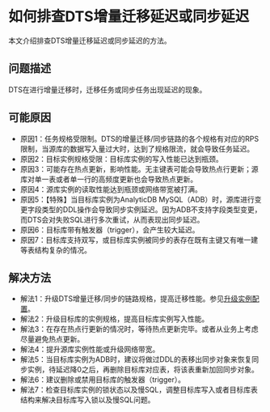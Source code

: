 # 如何排查DTS增量迁移延迟或同步延迟

本文介绍排查DTS增量迁移延迟或同步延迟的方法。

## 问题描述

DTS在进行增量迁移时，迁移任务或同步任务出现延迟的现象。

## 可能原因

-   原因1：任务规格受限制。DTS的增量迁移/同步链路的各个规格有对应的RPS限制，当源库的数据写入量过大时，达到了规格限流，就会导致任务延迟。
-   原因2：目标实例规格受限：目标库实例的写入性能已达到瓶颈。
-   原因3：可能存在热点更新，影响性能。无主键表可能会导致热点行更新；源库对单一表或者单一行的高频度更新也会导致热点更新。
-   原因4：源库实例的读取性能达到瓶颈或网络带宽被打满。
-   原因5：【特殊】当目标库实例为AnalyticDB MySQL（ADB）时，源库进行变更字段类型的DDL操作会导致同步实例延迟。因为ADB不支持字段类型变更，而DTS会对失败SQL进行多次重试，从而表现出同步延迟。
-   原因6：目标库带有触发器（trigger），会产生较大延迟。
-   原因7：目标库支持双写，或目标库实例被同步的表存在既有主键又有唯一建等表结构复杂的情况。

## 解决方法

-   解法1：升级DTS增量迁移/同步的链路规格，提高迁移性能。参见[升级实例配置](https://help.aliyun.com/document_detail/26607.html)。
-   解法2：升级目标库的实例规格，提高目标库实例写入性能。
-   解法3：在存在热点行更新的情况时，等待热点更新完毕。或者从业务上考虑尽量避免热点更新。
-   解法4：提升源库实例性能或升级网络带宽。
-   解法5：当目标库实例为ADB时，建议将做过DDL的表移出同步对象来恢复同步实例，待延迟降0之后，再删除目标库对应表，将该表重新加回同步对象。
-   解法6：建议删除或禁用目标库的触发器（trigger）。
-   解法7：检查目标库实例的锁状态以及慢SQL，调整目标库写入或者目标库表结构来解决目标库写入锁以及慢SQL问题。

